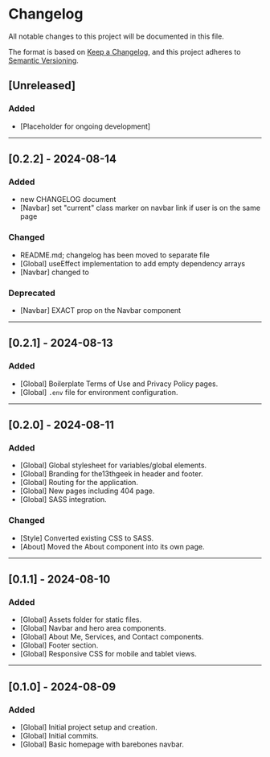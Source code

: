 # Changelog

All notable changes to this project will be documented in this file.

The format is based on [Keep a Changelog](https://keepachangelog.com/en/1.0.0/), and this project adheres to [Semantic Versioning](https://semver.org/spec/v2.0.0.html).

## [Unreleased]
### Added
- [Placeholder for ongoing development]

---

## [0.2.2] - 2024-08-14
### Added
- new CHANGELOG document
- [Navbar] set "current" class marker on navbar link if user is on the same page

### Changed
- README.md; changelog has been moved to separate file
- [Global] useEffect implementation to add empty dependency arrays
- [Navbar] changed <Link> to <NavLink>

### Deprecated
- [Navbar] EXACT prop on the Navbar component

---

## [0.2.1] - 2024-08-13
### Added
- [Global] Boilerplate Terms of Use and Privacy Policy pages.
- [Global] `.env` file for environment configuration.

---

## [0.2.0] - 2024-08-11
### Added
- [Global] Global stylesheet for variables/global elements.
- [Global] Branding for the13thgeek in header and footer.
- [Global] Routing for the application.
- [Global] New pages including 404 page.
- [Global] SASS integration.

### Changed
- [Style] Converted existing CSS to SASS.
- [About] Moved the About component into its own page.

---

## [0.1.1] - 2024-08-10
### Added
- [Global] Assets folder for static files.
- [Global] Navbar and hero area components.
- [Global] About Me, Services, and Contact components.
- [Global] Footer section.
- [Global] Responsive CSS for mobile and tablet views.

---

## [0.1.0] - 2024-08-09
### Added
- [Global] Initial project setup and creation.
- [Global] Initial commits.
- [Global] Basic homepage with barebones navbar.